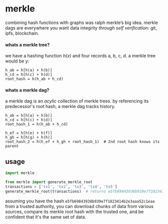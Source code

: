 # merkle
combining hash functions with graphs was ralph merkle’s big idea. merkle dags are everywhere you want data integrity *through self verification*: git, ipfs, blockchain.

#### whats a merkle tree?
we have a hashing function $h(x)$ and four records a, b, c, d. a merkle tree would be y:
```
h_ab = h[h(a) + h(b)]
h_cd = h[h(c) + h(d)]
root_hash = h(h_ab + h_cd)
```

#### whats a merkle dag?
a merkle dag is an *acylic* collection of merkle trees. by referencing its predecessor's root hash, a merkle dag tracks history.
```
h_ab = h[h(a) + h(b)]
h_cd = h[h(c) + h(d)]
root_hash_1 = h(h_ab + h_cd)

h_ef = h[h(e) + h(f)]
h_gh = h[h(g) + h(h)]
root_hash_2 = h(h_ef + h_gh + root_hash_1)  # 2nd root hash knows its parent
```

## usage
```python
import merkle

from merkle import generate_merkle_root
transactions = ['tx1', 'tx2', 'tx3', 'tx4', 'tx5']
generate_merkle_root(transactions)  # returns e5fb69843938b939e7f1823414b2e3aaa52c1eaa
```

assuming you have the hash `e5fb69843938b939e7f1823414b2e3aaa52c1eaa` from a trusted authority, you can download chunks of data from various sources, compare its merkle root hash with the trusted one, and be confident that it's the same set of data.